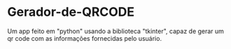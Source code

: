 # Gerador-de-QRCODE
Um app feito em "python" usando a biblioteca "tkinter", capaz de gerar um  qr code com as informações fornecidas pelo usuário.
